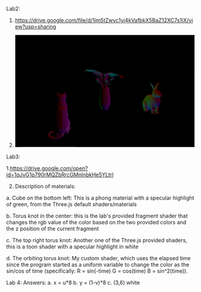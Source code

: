 Lab2:

1. https://drive.google.com/file/d/1jm5tZwvc1yi4kVafbkX5BaZ12XC7s1iX/view?usp=sharing

2. ![](lab2/CatBunnyScrsht.png)

Lab3:

1.https://drive.google.com/open?id=1qJvG1p790rMQZbRrcGMnlnbkHe5YLtrI

2. Description of materials:

  a. Cube on the bottom left: This is a phong material with a specular highlight of green, from the Three.js default shaders/materials
  
  b. Torus knot in the center: this is the lab's provided fragment shader that changes the rgb value of the color based on the two provided colors and the z position of the current fragment
  
  c. The top right torus knot: Another one of the Three.js provided shaders, this is a toon shader with a specular highlight in white
  
  d. The orbiting torus knot: My custom shader, which uses the elapsed time since the program started as a uniform variable to change the color as the sin/cos of time (specifically: R = sin(-time) G = cos(time) B = sin^2(time)).

Lab 4:
Answers:
  a. x = u*8
  b. y = (1-v)*8
  c. (3,6) white
